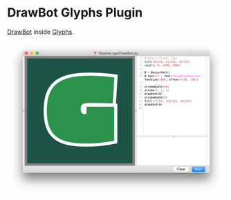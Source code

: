 # DrawBot Glyphs Plugin

[DrawBot](http://drawbot.org/) inside [Glyphs](http://glyphsapp.com).

![GlyphsLogoDrawBot](GlyphsLogoDrawBot.png)

